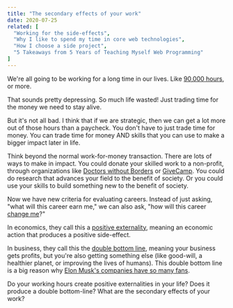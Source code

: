 ```yaml
---
title: "The secondary effects of your work"
date: 2020-07-25
related: [
  "Working for the side-effects",
  "Why I like to spend my time in core web technologies",
  "How I choose a side project",
  "5 Takeaways from 5 Years of Teaching Myself Web Programming"
]
---
```


We're all going to be working for a long time in our lives. Like [90,000 hours](https://www.psychologytoday.com/us/blog/thrive/201102/finding-happiness-work), or more.

That sounds pretty depressing. So much life wasted! Just trading time for the money we need to stay alive.

But it's not all bad. I think that if we are strategic, then we can get a lot more out of those hours than a paycheck. You don't have to just trade time for money. You can trade time for money AND skills that you can use to make a bigger impact later in life.

Think beyond the normal work-for-money transaction. There are lots of ways to make in impact. You could donate your skilled work to a non-profit, through organizations like [Doctors without Borders](https://www.doctorswithoutborders.org/) or [GiveCamp](https://southwestohiogivecamp.org/). You could do research that advances your field to the benefit of society. Or you could use your skills to build something new to the benefit of society.

Now we have new criteria for evaluating careers. Instead of just asking, "what will this career earn me," we can also ask, "how will this career [change me]({{site.url}}/2019/02/13/working-for-the-side-effects/)?"

In economics, they call this a [positive externality](https://en.wikipedia.org/wiki/Externality#Positive), meaning an economic action that produces a positive side-effect.

In business, they call this the [double bottom line](https://en.wikipedia.org/wiki/Double_bottom_line), meaning your business gets profits, but you're also getting something else (like good-will, a healthier planet, or improving the lives of humans). This double bottom line is a big reason why [Elon Musk's companies have so many fans]({{site.url}}/2015/09/02/musk-hacks-the-economy/).

Do your working hours create positive externalities in your life? Does it produce a double bottom-line? What are the secondary effects of your work?
